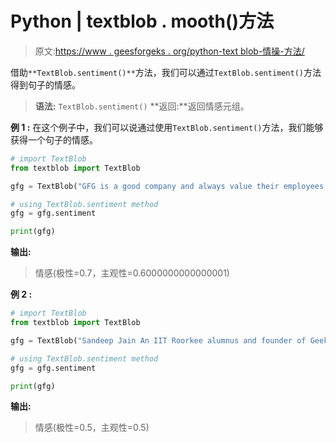 # Python | textblob . mooth()方法

> 原文:[https://www . geesforgeks . org/python-text blob-情操-方法/](https://www.geeksforgeeks.org/python-textblob-sentiment-method/)

借助`**TextBlob.sentiment()**`方法，我们可以通过`TextBlob.sentiment()`方法得到句子的情感。

> **语法:** `TextBlob.sentiment()`
> **返回:**返回情感元组。

**例 1 :**
在这个例子中，我们可以说通过使用`TextBlob.sentiment()`方法，我们能够获得一个句子的情感。

```py
# import TextBlob
from textblob import TextBlob

gfg = TextBlob("GFG is a good company and always value their employees.")

# using TextBlob.sentiment method
gfg = gfg.sentiment

print(gfg)
```

**输出:**

> 情感(极性=0.7，主观性=0.6000000000000001)

**例 2 :**

```py
# import TextBlob
from textblob import TextBlob

gfg = TextBlob("Sandeep Jain An IIT Roorkee alumnus and founder of GeeksforGeeks. He loves to solve programming problems in most efficient ways.")

# using TextBlob.sentiment method
gfg = gfg.sentiment

print(gfg)
```

**输出:**

> 情感(极性=0.5，主观性=0.5)